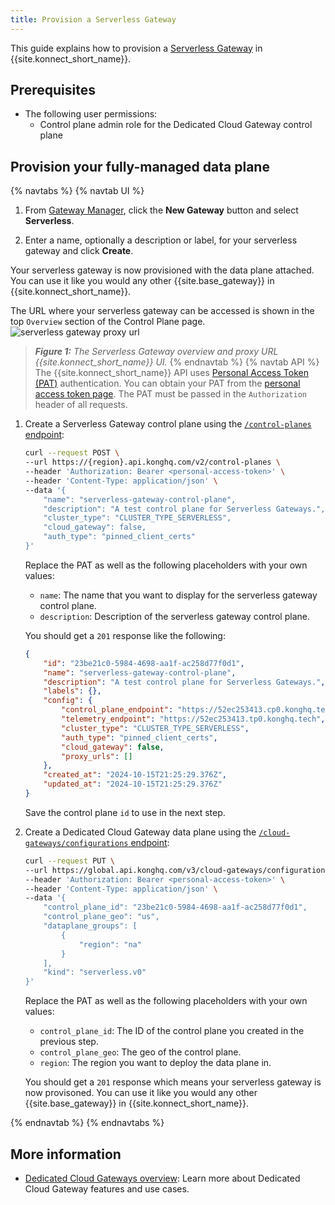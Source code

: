 ```yaml
---
title: Provision a Serverless Gateway
---
```


This guide explains how to provision a [Serverless Gateway](/konnect/gateway-manager/serverless-gateways/) in {{site.konnect_short_name}}.

## Prerequisites

* The following user permissions:
	* Control plane admin role for the Dedicated Cloud Gateway control plane

## Provision your fully-managed data plane

{% navtabs %}
{% navtab UI %}
1. From [Gateway Manager](https://cloud.konghq.com/gateway-manager), click the **New Gateway** button and select **Serverless**.

1. Enter a name, optionally a description or label, for your serverless gateway and click **Create**.

Your serverless gateway is now provisioned with the data plane attached. You can use it like you would any other {{site.base_gateway}} in {{site.konnect_short_name}}.

The URL where your serverless gateway can be accessed is shown in the top `Overview` section of the Control Plane page.
<img src="/assets/images/products/konnect/gateway-manager/konnect-control-plane-serverless-gateway-proxy.png" alt="serverless gateway proxy url" style="max-width: 600px;">
> _**Figure 1:** The Serverless Gateway overview and proxy URL {{site.konnect_short_name}} UI._
{% endnavtab %}
{% navtab API %}
The {{site.konnect_short_name}} API uses [Personal Access Token (PAT)](/konnect/api/#authentication) authentication. You can obtain your PAT from the [personal access token page](https://cloud.konghq.com/global/account/tokens). The PAT must be passed in the `Authorization` header of all requests.

1. Create a Serverless Gateway control plane using the [`/control-planes` endpoint](/konnect/api/control-planes/latest/#/Control%20Planes/create-control-plane):
    ```bash
    curl --request POST \
    --url https://{region}.api.konghq.com/v2/control-planes \
    --header 'Authorization: Bearer <personal-access-token>' \
    --header 'Content-Type: application/json' \
    --data '{
		"name": "serverless-gateway-control-plane",
		"description": "A test control plane for Serverless Gateways.",
		"cluster_type": "CLUSTER_TYPE_SERVERLESS",
		"cloud_gateway": false,
		"auth_type": "pinned_client_certs"
    }'
    ```
	Replace the PAT as well as the following placeholders with your own values:
	* `name`: The name that you want to display for the serverless gateway control plane.
	* `description`: Description of the serverless gateway control plane.

    You should get a `201` response like the following:

    ```json
	{
		"id": "23be21c0-5984-4698-aa1f-ac258d77f0d1",
		"name": "serverless-gateway-control-plane",
		"description": "A test control plane for Serverless Gateways.",
		"labels": {},
		"config": {
			"control_plane_endpoint": "https://52ec253413.cp0.konghq.tech",
			"telemetry_endpoint": "https://52ec253413.tp0.konghq.tech",
			"cluster_type": "CLUSTER_TYPE_SERVERLESS",
			"auth_type": "pinned_client_certs",
			"cloud_gateway": false,
			"proxy_urls": []
		},
		"created_at": "2024-10-15T21:25:29.376Z",
		"updated_at": "2024-10-15T21:25:29.376Z"
	}
    ```
	Save the control plane `id` to use in the next step. 

1. Create a Dedicated Cloud Gateway data plane using the [`/cloud-gateways/configurations` endpoint](/konnect/api/cloud-gateways/latest/):

    ```sh
    curl --request PUT \
	--url https://global.api.konghq.com/v3/cloud-gateways/configurations \
	--header 'Authorization: Bearer <personal-access-token>' \
	--header 'Content-Type: application/json' \
	--data '{
		"control_plane_id": "23be21c0-5984-4698-aa1f-ac258d77f0d1",
		"control_plane_geo": "us",
		"dataplane_groups": [
			{
				"region": "na"
			}
		],
		"kind": "serverless.v0"
	}'
    ```
	Replace the PAT as well as the following placeholders with your own values:
	* `control_plane_id`: The ID of the control plane you created in the previous step.
	* `control_plane_geo`: The geo of the control plane.
	* `region`: The region you want to deploy the data plane in.

    You should get a `201` response which means your serverless gateway is now provisoned. You can use it like you would any other {{site.base_gateway}} in {{site.konnect_short_name}}.

{% endnavtab %}
{% endnavtabs %}

## More information

* [Dedicated Cloud Gateways overview](/konnect/gateway-manager/dedicated-cloud-gateways/): Learn more about Dedicated Cloud Gateway features and use cases.